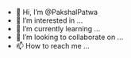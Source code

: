 - 👋 Hi, I’m @PakshalPatwa
- 👀 I’m interested in ...
- 🌱 I’m currently learning ...
- 💞️ I’m looking to collaborate on ...
- 📫 How to reach me ...

<!---
PakshalPatwa/PakshalPatwa is a ✨ special ✨ repository because its `README.md` (this file) appears on your GitHub profile.
You can click the Preview link to take a look at your changes.
--->
